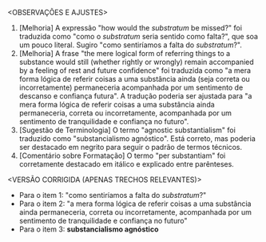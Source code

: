 <OBSERVAÇÕES E AJUSTES>
1. [Melhoria] A expressão "how would the _substratum_ be missed?" foi traduzida como "como o _substratum_ seria sentido como falta?", que soa um pouco literal. Sugiro "como sentiríamos a falta do _substratum_?".
2. [Melhoria] A frase "the mere logical form of referring things to a substance would still (whether rightly or wrongly) remain accompanied by a feeling of rest and future confidence" foi traduzida como "a mera forma lógica de referir coisas a uma substância ainda (seja correta ou incorretamente) permaneceria acompanhada por um sentimento de descanso e confiança futura". A tradução poderia ser ajustada para "a mera forma lógica de referir coisas a uma substância ainda permaneceria, correta ou incorretamente, acompanhada por um sentimento de tranquilidade e confiança no futuro".
3. [Sugestão de Terminologia] O termo "agnostic substantialism" foi traduzido como "substancialismo agnóstico". Está correto, mas poderia ser destacado em negrito para seguir o padrão de termos técnicos.
4. [Comentário sobre Formatação] O termo "per substantiam" foi corretamente destacado em itálico e explicado entre parênteses.

<VERSÃO CORRIGIDA (APENAS TRECHOS RELEVANTES)>
- Para o item 1: "como sentiríamos a falta do _substratum_?"
- Para o item 2: "a mera forma lógica de referir coisas a uma substância ainda permaneceria, correta ou incorretamente, acompanhada por um sentimento de tranquilidade e confiança no futuro"
- Para o item 3: **substancialismo agnóstico**